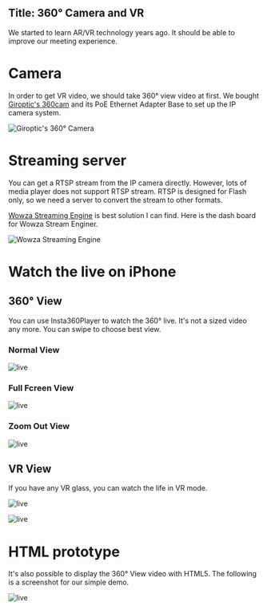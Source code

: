 Title: 360° Camera and VR
---

We started to learn AR/VR technology years ago. It should be able to improve our meeting experience.

# Camera

In order to get VR video, we should take 360° view video at first. We bought [Giroptic's 360cam](https://www.giroptic.com/us/en/360cam) and its PoE Ethernet Adapter Base to set up the IP camera system.

![Giroptic's 360° Camera](../../img_data/research/360°VR1.jpg)

# Streaming server

You can get a RTSP stream from the IP camera directly. However, lots of media player does not support RTSP stream. RTSP is designed for Flash only, so we need a server to convert the stream to other formats.

[Wowza Streaming Engine](https://www.wowza.com/products) is best solution I can find. Here is the dash board for Wowza Stream Enginer.

![Wowza Streaming Engine](../../img_data/research/360°VR2.png)

# Watch the live on iPhone

## 360° View

You can use Insta360Player to watch the 360° live. It's not a sized video any more. You can swipe to choose best view. 

### Normal View 

![live](../../img_data/research/360°VR3.png)

### Full Fcreen View

![live](../../img_data/research/360°VR4.png)

### Zoom Out View

![live](../../img_data/research/360°VR6.png)

## VR View

If you have any VR glass, you can watch the life in VR mode.

![live](../../img_data/research/360°VR8.jpg)

![live](../../img_data/research/360°VR5.png)

# HTML prototype

It's also possible to display the 360° View video with HTML5. The following is a screenshot for our simple demo.

![live](../../img_data/research/360°VR7.png)